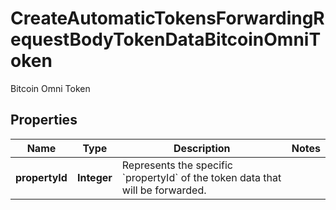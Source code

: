 

# CreateAutomaticTokensForwardingRequestBodyTokenDataBitcoinOmniToken

Bitcoin Omni Token

## Properties

Name | Type | Description | Notes
------------ | ------------- | ------------- | -------------
**propertyId** | **Integer** | Represents the specific &#x60;propertyId&#x60; of the token data that will be forwarded. | 



